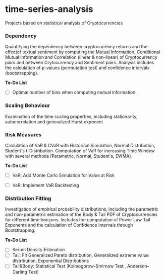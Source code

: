 # time-series-analysis
Projects based on statistical analysis of Cryptocurrencies

### Dependency
Quantifying the dependency between cryptocurrency returns and the effectof textual sentiment by computing the Mutual Information, Conditional Mutual Information and Correlation (linear & non-linear) of Cryptocurrency pairs and between Crytocurrency and Sentiment pairs. Analysis includes the calculation of p-values (permutation test) and confidence intervals (bootstrapping).

__To-Do List__
- [ ] Optimal number of bins when computing mutual information


### Scaling Behaviour
Examination of the time scaling properties, including stationarity, autocorrelation and generalized Hurst exponent


### Risk Measures
Calculation of VaR & CVaR with Historical Simulation, Normal Distribution, Student's t-Distribution. Computation of VaR for increasing Time Window with several methods (Parametric, Normal, Student's, EWMA). 

__To-Do List__
- [ ] VaR: Add Monte Carlo Simulation for Value at Risk
- [ ] VaR: Implement VaR Backtesting


### Distribution Fitting
Investigation of empirical probability distributions, including the parametric and non-parametric estimation of the Body & Tail PDF  of Cryptocurrencies for different time horizons. Includes the computation of Power Law Tail Exponents and the calculation of Confidence Intervals through Bootstrapping. 


__To-Do List__
- [ ] Kernel Density Estimation
- [ ] Tail: Fit Generalized Pareto distribution,  Generalized extreme value distribution,  Exponential Distributions
- [ ] Tail&Body: Statistical Test (Kolmogorow-Smirnow Test , Anderson–Darling Test)
